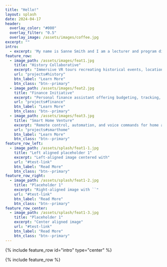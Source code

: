 ```yaml
---
title: "Hello!"
layout: splash
date: 2024-04-17
header:
  overlay_color: "#000"
  overlay_filter: "0.5"
  overlay_image: /assets/images/coffee.jpg
excerpt: ""
intro: 
  - excerpt: 'My name is Sanne Smith and I am a lecturer and program director at the Stanford Graduate School of Education.'
feature_row:
  - image_path: /assets/images/feat1.jpg
    title: "History Collaborative"
    excerpt: "Immersive VR tours recreating historical events, locations, and periods."
    url: "projects#history"
    btn_label: "Learn More"
    btn_class: "btn--primary"
  - image_path: /assets/images/feat2.jpg
    title: "Finance Initiative"
    excerpt: "Personal finance assistant offering budgeting, tracking, and recommendations"
    url: "projects#finance"
    btn_label: "Learn More"
    btn_class: "btn--primary"
  - image_path: /assets/images/feat3.jpg
    title: "Smart Home Venture"
    excerpt: "Remote control, automation, and voice commands for home appliances and devices"
    url: "projects#smarthome"
    btn_label: "Learn More"
    btn_class: "btn--primary"
feature_row_left:
  - image_path: /assets/splash/feat1-1.jpg
    title: "Left aligned placeholder 1"
    excerpt: "Left-aligned image centered with"
    url: "#test-link"
    btn_label: "Read More"
    btn_class: "btn--primary"
feature_row_right:
  - image_path: /assets/splash/feat1-2.jpg
    title: "Placeholder 1"
    excerpt: "Right-aligned image with ``"
    url: "#test-link"
    btn_label: "Read More"
    btn_class: "btn--primary"
feature_row_center:
  - image_path: /assets/splash/feat1-3.jpg
    title: "Placeholder 1"
    excerpt: "Center aligned image"
    url: "#test-link"
    btn_label: "Read More"
    btn_class: "btn--primary"
---
```


{% include feature_row id="intro" type="center" %}

{% include feature_row %}
